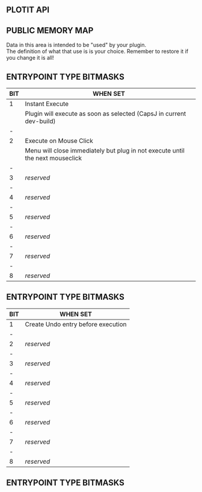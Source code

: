 PLOTIT API
-

PUBLIC MEMORY MAP
--
Data in this area is intended to be "used" by your plugin.  
The definition of what that use is is your choice. Remember to restore it if you change it is all!


ENTRYPOINT TYPE BITMASKS
--

| BIT  | WHEN SET
|------|----
|  1   | Instant Execute
|      | Plugin will execute as soon as selected (CapsJ in current dev-build)
|  -   | 
|  2   | Execute on Mouse Click
|      | Menu will close immediately but plug in not execute until the next mouseclick
|  -   | 
|  3   | *reserved*
|  -   | 
|  4   | *reserved*
|  -   | 
|  5   | *reserved*
|  -   | 
|  6   | *reserved*
|  -   | 
|  7   | *reserved*
|  -   | 
|  8   | *reserved*


ENTRYPOINT TYPE BITMASKS
--
| BIT  | WHEN SET
|------|----
|  1   | Create Undo entry before execution
|  -   |
|  2   | *reserved*
|  -   |
|  3   | *reserved*
|  -   |
|  4   | *reserved*
|  -   |
|  5   | *reserved*
|  -   |
|  6   | *reserved*
|  -   |
|  7   | *reserved*
|  -   |
|  8   | *reserved*

ENTRYPOINT TYPE BITMASKS
--
